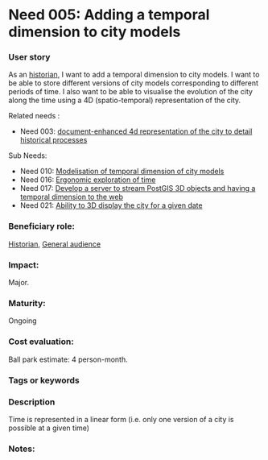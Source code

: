 # Need 005: Adding a temporal dimension to city models

### User story
As an [historian](https://github.com/MEPP-team/RICT/blob/master/Doc/Devel/Needs/Roles.md#city-knowledgeable-person), I want to add a temporal dimension to city models. I want to be able to store different versions of city models corresponding to different periods of time. I also want to be able to visualise the evolution of the city along the time using a 4D (spatio-temporal) representation of the city.

Related needs :
* Need 003: [document-enhanced 4d representation of the city to detail historical processes](Need003.md)

Sub Needs:

  * Need 010: [Modelisation of temporal dimension of city models](https://github.com/MEPP-team/RICT/blob/master/Doc/Devel/Needs/Need010.md)
  * Need 016: [Ergonomic exploration of time](https://github.com/MEPP-team/RICT/blob/master/Doc/Devel/Needs/Need016.md)
  * Need 017: [Develop a server to stream PostGIS 3D objects and having a temporal dimension to the web](https://github.com/MEPP-team/RICT/blob/master/Doc/Devel/Needs/Need017.md)
  * Need 021: [Ability to 3D display the city for a given date](Need021.md)

### Beneficiary role:
[Historian](https://github.com/MEPP-team/RICT/blob/master/Doc/Devel/Needs/Roles.md#city-knowledgeable-person), [General audience](https://github.com/MEPP-team/RICT/blob/master/Doc/Devel/Needs/Roles.md#general-audience)

### Impact: 
Major.

### Maturity:
Ongoing

### Cost evaluation:
Ball park estimate: 4 person-month. 

### Tags or keywords

### Description
  
Time is represented in a linear form (i.e. only one version of a city is possible at a given time)
  
### Notes:

